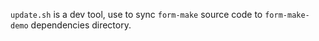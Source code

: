 `update.sh` is a dev tool, use to sync `form-make` source code to `form-make-demo` dependencies directory.
